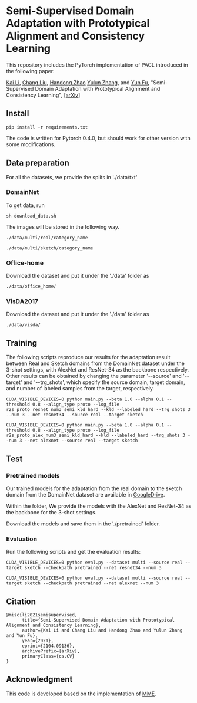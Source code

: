 # Semi-Supervised Domain Adaptation with Prototypical Alignment and Consistency Learning

This repository includes the PyTorch implementation of PACL  introduced in the following paper:

[Kai Li](http://kailigo.github.io/), [Chang Liu](https://sites.google.com/view/cliu5/home), [Handong Zhao](https://hdzhao.github.io/) [Yulun Zhang](http://yulunzhang.com/), and [Yun Fu](http://www1.ece.neu.edu/~yunfu/), "Semi-Supervised Domain Adaptation with Prototypical Alignment and Consistency Learning",  [[arXiv]](https://arxiv.org/abs/1807.02758)

## Install

`pip install -r requirements.txt`

The code is written for Pytorch 0.4.0, but should work for other version
with some modifications.

## Data preparation

For all the datasets, we provide the splits in './data/txt'

###  DomainNet

To get data, run

`sh download_data.sh`

The images will be stored in the following way.

`./data/multi/real/category_name`

`./data/multi/sketch/category_name`

### Office-home

Download the dataset and put it under the './data' folder as

`./data/office_home/`

###  VisDA2017

Download the dataset and put it under the './data' folder as

`./data/visda/`

## Training

The following scripts reproduce our results for the adaptation result between Real and Sketch domains from the DomainNet dataset under the 3-shot settings, with AlexNet and ResNet-34 as the backbone respectively. Other results can be obtained by changing the parameter '--source' and '--target' and '--trg_shots', which specify the source domain, target domain, and number of labeled samples from the target, respectively.

`CUDA_VISIBLE_DEVICES=0 python main.py --beta 1.0 --alpha 0.1 --threshold 0.8 --align_type proto --log_file r2s_proto_resnet_num3_semi_kld_hard --kld --labeled_hard --trg_shots 3 --num 3 --net resnet34 --source real --target sketch`

`CUDA_VISIBLE_DEVICES=0 python main.py --beta 1.0 --alpha 0.1 --threshold 0.8 --align_type proto --log_file r2s_proto_alex_num3_semi_kld_hard --kld --labeled_hard --trg_shots 3 --num 3 --net alexnet --source real --target sketch`


## Test

### Pretrained models

Our trained models for the adaptation from the real domain to the sketch domain from the DomainNet dataset are available in [GoogleDrive](https://drive.google.com/drive/folders/1bOBwD4ilX4p3eFxO8Zh8AI4XU0DrcWw5?usp=sharing). 

Within the folder, We provide the models with the AlexNet and ResNet-34 as the backbone for the 3-shot settings. 

Download the models and save them in the './pretrained' folder.

### Evaluation

Run the following scripts and get the evaluation results:

`CUDA_VISIBLE_DEVICES=0 python eval.py --dataset multi --source real --target sketch --checkpath pretrained --net resnet34 --num 3`

`CUDA_VISIBLE_DEVICES=0 python eval.py --dataset multi --source real --target sketch --checkpath pretrained --net alexnet --num 3`




## Citation 

```
@misc{li2021semisupervised,
      title={Semi-Supervised Domain Adaptation with Prototypical Alignment and Consistency Learning}, 
      author={Kai Li and Chang Liu and Handong Zhao and Yulun Zhang and Yun Fu},
      year={2021},
      eprint={2104.09136},
      archivePrefix={arXiv},
      primaryClass={cs.CV}
}
```


## Acknowledgment 
This code is developed based on the implementation of [MME](https://github.com/VisionLearningGroup/SSDA_MME).



